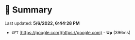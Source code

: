 # 📖 Summary
Last updated: **5/6/2022, 6:44:28 PM**

- `GET` [https://google.com](https://google.com) - **Up** (396ms)
